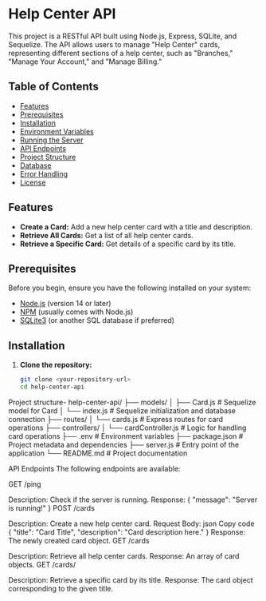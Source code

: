 # Help Center API

This project is a RESTful API built using Node.js, Express, SQLite, and Sequelize. The API allows users to manage "Help Center" cards, representing different sections of a help center, such as "Branches," "Manage Your Account," and "Manage Billing."

## Table of Contents

- [Features](#features)
- [Prerequisites](#prerequisites)
- [Installation](#installation)
- [Environment Variables](#environment-variables)
- [Running the Server](#running-the-server)
- [API Endpoints](#api-endpoints)
- [Project Structure](#project-structure)
- [Database](#database)
- [Error Handling](#error-handling)
- [License](#license)

## Features

- **Create a Card:** Add a new help center card with a title and description.
- **Retrieve All Cards:** Get a list of all help center cards.
- **Retrieve a Specific Card:** Get details of a specific card by its title.

## Prerequisites

Before you begin, ensure you have the following installed on your system:

- [Node.js](https://nodejs.org/) (version 14 or later)
- [NPM](https://www.npmjs.com/get-npm) (usually comes with Node.js)
- [SQLite3](https://www.sqlite.org/index.html) (or another SQL database if preferred)

## Installation

1. **Clone the repository:**
   ```bash
   git clone <your-repository-url>
   cd help-center-api

Project structure-
help-center-api/
├── models/
│   ├── Card.js          # Sequelize model for Card
│   └── index.js         # Sequelize initialization and database connection
├── routes/
│   └── cards.js         # Express routes for card operations
├── controllers/
│   └── cardController.js # Logic for handling card operations
├── .env                 # Environment variables
├── package.json         # Project metadata and dependencies
├── server.js            # Entry point of the application
└── README.md            # Project documentation

API Endpoints
The following endpoints are available:

GET /ping

Description: Check if the server is running.
Response: { "message": "Server is running!" }
POST /cards

Description: Create a new help center card.
Request Body:
json
Copy code
{
  "title": "Card Title",
  "description": "Card description here."
}
Response: The newly created card object.
GET /cards

Description: Retrieve all help center cards.
Response: An array of card objects.
GET /cards/

Description: Retrieve a specific card by its title.
Response: The card object corresponding to the given title.


